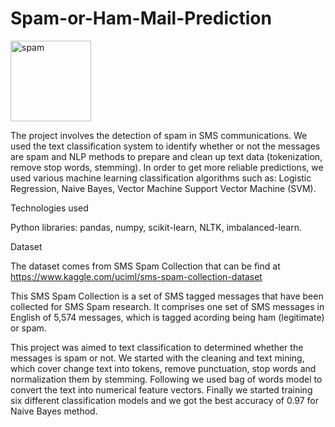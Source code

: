 # Spam-or-Ham-Mail-Prediction

<img width="129" alt="spam" src="https://user-images.githubusercontent.com/40309757/105427213-a5a4cc00-5c72-11eb-97a3-001318a8afe6.PNG">

The project involves the detection of spam in SMS communications. We used the text classification system to identify whether or not the messages are spam and NLP methods to prepare and clean up text data (tokenization, remove stop words, stemming). In order to get more reliable predictions, we used various machine learning classification algorithms such as: Logistic Regression, Naive Bayes, Vector Machine Support Vector Machine (SVM).

Technologies used

Python 
libraries: pandas, numpy, scikit-learn, NLTK, imbalanced-learn.

Dataset

The dataset comes from SMS Spam Collection that can be find at https://www.kaggle.com/uciml/sms-spam-collection-dataset

This SMS Spam Collection is a set of SMS tagged messages that have been collected for SMS Spam research. It comprises one set of SMS messages in English of 5,574 messages, which is tagged acording being ham (legitimate) or spam.

This project was aimed to text classification to determined whether the messages is spam or not. We started with the cleaning and text mining, which cover change text into tokens, remove punctuation, stop words and normalization them by stemming. Following we used bag of words model to convert the text into numerical feature vectors. Finally we started training six different classification models and we got the best accuracy of 0.97 for Naive Bayes method.
